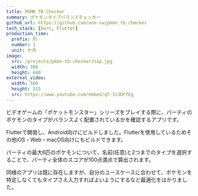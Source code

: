 ```yaml
---
title: PKMN TB Checker
summary: ポケモンタイプバランスチェッカー
github_url: https://github.com/uno-sw/pkmn_tb_checker
tech_stack: [Dart, Flutter]
production_time:
  prefix: 約
  number: 1
  unit: か月
image:
  src: /projects/pkmn-tb-checker/top.jpg
  width: 360
  height: 640
external_video:
  width: 560
  height: 315
  src: https://www.youtube.com/embed/qT-Is3DFfEg
---
```

ビデオゲームの「ポケットモンスター」シリーズをプレイする際に、パーティのポケモンのタイプがバランスよく配置されているかを確認するアプリです。

Flutterで開発し、Android向けにビルドしました。Flutterを使用しているためその他iOS・Web・macOS向けにもビルドできます。

パーティの最大6匹のポケモンについて、名前(任意)と2つまでのタイプを選択することで、パーティ全体のスコアが100点満点で算出されます。

同様のアプリは既に存在しますが、自分のユースケースに合わせて、ポケモンを特定しなくてもタイプさえ入力すればよいようにするなど最適化をはかりました。
